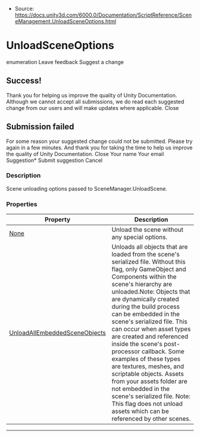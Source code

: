 * Source: https://docs.unity3d.com/6000.0/Documentation/ScriptReference/SceneManagement.UnloadSceneOptions.html

# UnloadSceneOptions
enumeration
Leave feedback
Suggest a change
## Success!
Thank you for helping us improve the quality of Unity Documentation. Although we cannot accept all submissions, we do read each suggested change from our users and will make updates where applicable.
Close
## Submission failed
For some reason your suggested change could not be submitted. Please <a>try again</a> in a few minutes. And thank you for taking the time to help us improve the quality of Unity Documentation.
Close
Your name Your email Suggestion* Submit suggestion
Cancel
### Description
Scene unloading options passed to SceneManager.UnloadScene.
### Properties
Property | Description  
---|---  
[None](https://docs.unity3d.com/6000.0/Documentation/ScriptReference/SceneManagement.UnloadSceneOptions.None.html) | Unload the scene without any special options.  
[UnloadAllEmbeddedSceneObjects](https://docs.unity3d.com/6000.0/Documentation/ScriptReference/SceneManagement.UnloadSceneOptions.UnloadAllEmbeddedSceneObjects.html) | Unloads all objects that are loaded from the scene's serialized file. Without this flag, only GameObject and Components within the scene's hierarchy are unloaded.Note: Objects that are dynamically created during the build process can be embedded in the scene's serialized file. This can occur when asset types are created and referenced inside the scene's post-processor callback. Some examples of these types are textures, meshes, and scriptable objects. Assets from your assets folder are not embedded in the scene's serialized file. Note: This flag does not unload assets which can be referenced by other scenes.  
* * *
